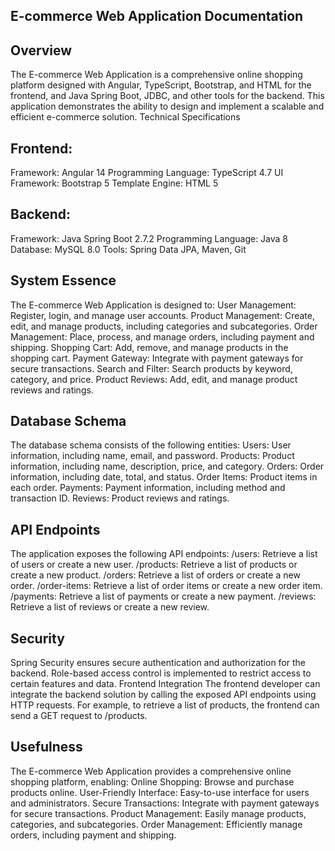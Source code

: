 ## E-commerce Web Application Documentation

## Overview
The E-commerce Web Application is a comprehensive online shopping platform designed with Angular, TypeScript, Bootstrap, and HTML for the frontend, and Java Spring Boot, JDBC, and other tools for the backend. This application demonstrates the ability to design and implement a scalable and efficient e-commerce solution.
Technical Specifications

## Frontend:
Framework: Angular 14
Programming Language: TypeScript 4.7
UI Framework: Bootstrap 5
Template Engine: HTML 5

## Backend:
Framework: Java Spring Boot 2.7.2
Programming Language: Java 8
Database: MySQL 8.0
Tools: Spring Data JPA, Maven, Git


## System Essence
The E-commerce Web Application is designed to:
User Management: Register, login, and manage user accounts.
Product Management: Create, edit, and manage products, including categories and subcategories.
Order Management: Place, process, and manage orders, including payment and shipping.
Shopping Cart: Add, remove, and manage products in the shopping cart.
Payment Gateway: Integrate with payment gateways for secure transactions.
Search and Filter: Search products by keyword, category, and price.
Product Reviews: Add, edit, and manage product reviews and ratings.

## Database Schema
The database schema consists of the following entities:
Users: User information, including name, email, and password.
Products: Product information, including name, description, price, and category.
Orders: Order information, including date, total, and status.
Order Items: Product items in each order.
Payments: Payment information, including method and transaction ID.
Reviews: Product reviews and ratings.

## API Endpoints
The application exposes the following API endpoints:
/users: Retrieve a list of users or create a new user.
/products: Retrieve a list of products or create a new product.
/orders: Retrieve a list of orders or create a new order.
/order-items: Retrieve a list of order items or create a new order item.
/payments: Retrieve a list of payments or create a new payment.
/reviews: Retrieve a list of reviews or create a new review.

## Security
Spring Security ensures secure authentication and authorization for the backend. Role-based access control is implemented to restrict access to certain features and data.
Frontend Integration
The frontend developer can integrate the backend solution by calling the exposed API endpoints using HTTP requests. For example, to retrieve a list of products, the frontend can send a GET request to /products.

## Usefulness
The E-commerce Web Application provides a comprehensive online shopping platform, enabling:
Online Shopping: Browse and purchase products online.
User-Friendly Interface: Easy-to-use interface for users and administrators.
Secure Transactions: Integrate with payment gateways for secure transactions.
Product Management: Easily manage products, categories, and subcategories.
Order Management: Efficiently manage orders, including payment and shipping.
